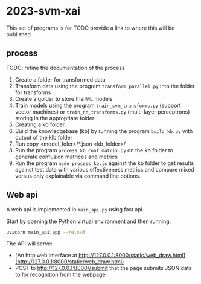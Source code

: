 # 2023-svm-xai

This set of programs is for TODO provide a link to where this will be published

## process

TODO: refine the documentation of the process

1. Create a folder for transformed data
1. Transform data using the program `transform_parallel.py` into the folder for transforms
1. Create a golder to store the ML models
1. Train models using the program `train_svm_transforms.py` (support vector machines) or `train_nn_transforms.py` (multi-layer perceptrons) storing in the appropriate folder
1. Creating a kb folder.
1. Build the knowledgebase (kb) by running the program `build_kb.py` with output of the klb folder
1. Run copy <model_foler>/*.json <kb_folder>/
1. Run the program `process_kb_conf_matrix.py` on the kb folder to generate confusion matrices and metrics
1. Run the program `node process_kb.js` against the kb folder to get results against test data with various effectiveness metrics and compare mixed versus only explainable via command line options.

## Web api

A web api is implemented in `main_api.py` using fast api.

Start by opening the Python virtual environment and then running:

```sh
uvicorn main_api:app --reload
```

The API will serve:

- [An http web interface at http://127.0.0.1:8000/static/web_draw.html](http://127.0.0.1:8000/static/web_draw.html)
- POST to http://127.0.0.1:8000//submit that the page submits JSON data to for recognition from the webpage
